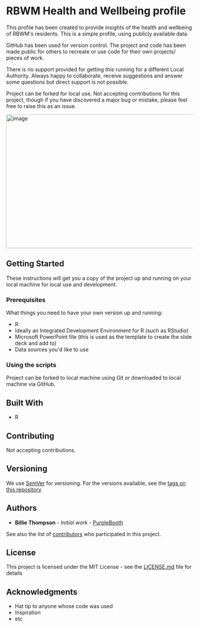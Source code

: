 # RBWM Health and Wellbeing profile

This profile has been created to provide insights of the health and wellbeing of RBWM's residents. This is a simple profile, using publicly available data.

GitHub has been used for version control. The project and code has been made public for others to recreate or use code for their own projects/ pieces of work. 

There is no support provided for getting this running for a different Local Authority. Always happy to collaborate, receive suggestions and answer some questions but direct support is not possible.

Project can be forked for local use. Not accepting contributions for this project, though if you have discovered a major bug or mistake, please feel free to raise this as an issue.

<img width="640" height="360" alt="image" src="https://github.com/user-attachments/assets/306ba1bb-bd68-4c4d-b020-1606a6da15b1" />

## Getting Started

These instructions will get you a copy of the project up and running on your local machine for local use and development.

### Prerequisites

What things you need to have your own version up and running:

* R
* Ideally an Integrated Development Environment for R (such as RStudio)
* Microsoft PowerPoint file (this is used as the template to create the slide deck and add to)
* Data sources you'd like to use

### Using the scripts

Project can be forked to local machine using Git or downloaded to local machine via GitHub.

## Built With

* R
  
## Contributing

Not accepting contributions.

## Versioning

We use [SemVer](http://semver.org/) for versioning. For the versions available, see the [tags on this repository](https://github.com/your/project/tags). 

## Authors

* **Billie Thompson** - *Initial work* - [PurpleBooth](https://github.com/PurpleBooth)

See also the list of [contributors](https://github.com/your/project/contributors) who participated in this project.

## License

This project is licensed under the MIT License - see the [LICENSE.md](LICENSE.md) file for details

## Acknowledgments

* Hat tip to anyone whose code was used
* Inspiration
* etc
